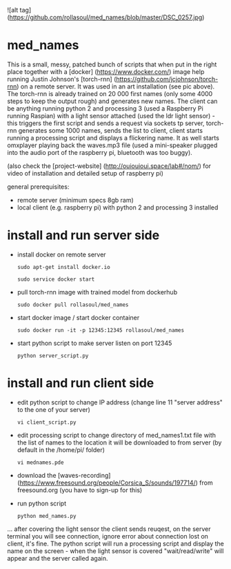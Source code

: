 

![alt tag] (https://github.com/rollasoul/med_names/blob/master/DSC_0257.jpg)


# med_names

This is a small, messy, patched bunch of scripts that when put in the right place together with a [docker] (https://www.docker.com/) image help running Justin Johnson's [torch-rnn] (https://github.com/jcjohnson/torch-rnn) on a remote server. It was used in an art installation (see pic above). The torch-rnn is already trained on 20 000 first names (only some 4000 steps to keep the output rough) and generates new names. The client can be anything running python 2 and processing 3 (used a Raspberry Pi running Raspian) with a light sensor attached (used the ldr light sensor) - this triggers the first script and sends a request via sockets tp server, torch-rnn generates some 1000 names, sends the list to client, client starts running a processing script and displays a flickering name. It as well starts omxplayer playing back the waves.mp3 file (used a mini-speaker plugged into the audio port of the raspberry pi, bluetooth was too buggy). 

(also check the [project-website] (http://ouiouioui.space/lab#/nom/) for video of installation and detailed setup of raspberry pi)

general prerequisites:

- remote server (minimum specs 8gb ram)
- local client (e.g. raspberry pi) with python 2 and processing 3 installed

# install and run server side


- install docker on remote server
  ```
  sudo apt-get install docker.io
  
  sudo service docker start
  ```
  
- pull torch-rnn image with trained model from dockerhub
  ```
  sudo docker pull rollasoul/med_names
  ```

- start docker image / start docker container
  ```
  sudo docker run -it -p 12345:12345 rollasoul/med_names
  ```

- start python script to make server listen on port 12345
  ```
  python server_script.py
  ```
  
# install and run client side

- edit python script to change IP address (change line 11 "server address" to the one of your server)
  
  ```
  vi client_script.py
  ```
- edit processing script to change directory of med_names1.txt file with the list of names to the location it will be           downloaded to from server (by default in the /home/pi/ folder)
  ```
  vi mednames.pde
  ```
- download the [waves-recording] (https://www.freesound.org/people/Corsica_S/sounds/197714/) from freesound.org (you have to sign-up for this)

- run python script
  ```
  python med_names.py
  ```
  
... after covering the light sensor the client sends reuqest, on the server terminal you will see connection, ignore error about connection lost on client, it's fine. 
The python script will run a processing script and display the name on the screen - when the light sensor is covered "wait/read/write" will appear and the server called again.
  
  

